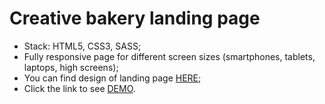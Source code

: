 # Creative bakery landing page #

* Stack: HTML5, CSS3, SASS;
* Fully responsive page for different screen sizes (smartphones, tablets, laptops, high screens);
* You can find design of landing page [HERE](https://www.figma.com/file/cgZPLcEkdcjW5SSgSLoFEO/creative_bakery_landing_page);
* Click the link to see [DEMO](https://billizane.github.io/Creative_bakery_landing_page/).
